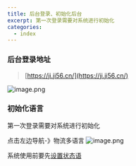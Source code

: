 ```yaml
---
title: 后台登录、初始化后台
excerpt: 第一次登录需要对系统进行初始化
categories:
  - index
---
```

### 后台登录地址
> [https://ji.ji56.cn/](https://ji.ji56.cn/)

![image.png](/images/image1.png)
### 初始化语言
第一次登录需要对系统进行初始化

点击左边导航-》物流多语言
![image.png](/images/image3.png)

系统使用前要先[设置状态语](/index/index/状态语设置)
